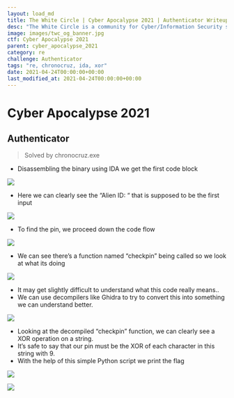 ```yaml
---
layout: load_md
title: The White Circle | Cyber Apocalypse 2021 | Authenticator Writeup
desc: "The White Circle is a community for Cyber/Information Security students, enthusiasts and professionals. You can discuss anything related to Security, share your knowledge with others, get help when you need it and proceed further in your journey with amazing people from all over the world."
image: images/twc_og_banner.jpg
ctf: Cyber Apocalypse 2021
parent: cyber_apocalypse_2021
category: re
challenge: Authenticator
tags: "re, chronocruz, ida, xor"
date: 2021-04-24T00:00:00+00:00
last_modified_at: 2021-04-24T00:00:00+00:00
---
```


<h1 class="heading card-title white-text">Cyber Apocalypse 2021</h1>

## Authenticator

> Solved by chronocruz.exe

* Disassembling the binary using IDA we get the first code block

![](https://i.imgur.com/ifoeGHl.png)

* Here we can clearly see the “Alien ID: “ that is supposed to be the first input

![](https://i.imgur.com/ReAIN8e.png)

* To find the pin, we proceed down the code flow

![](https://i.imgur.com/ebv9Vul.png)

* We can see there’s a function named “checkpin” being called so we look at what its doing

![](https://i.imgur.com/WWwUY4d.png)

* It may get slightly difficult to understand what this code really means..
* We can use decompilers like Ghidra to try to convert this into something we can understand better.

![](https://i.imgur.com/kYm2D9l.png)

* Looking at the decompiled “checkpin” function, we can clearly see a XOR operation on a string.
* It’s safe to say that our pin must be the XOR of each character in this string with 9.
* With the help of this simple Python script we print the flag

![](https://i.imgur.com/m8xdTtn.png)

![](https://i.imgur.com/L1LwiNM.png)

